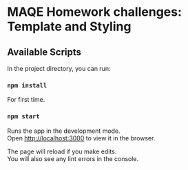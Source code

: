 # MAQE Homework challenges: Template and Styling

## Available Scripts

In the project directory, you can run:

### `npm install`

For first time.

### `npm start`

Runs the app in the development mode.\
Open [http://localhost:3000](http://localhost:3000) to view it in the browser.

The page will reload if you make edits.\
You will also see any lint errors in the console.
